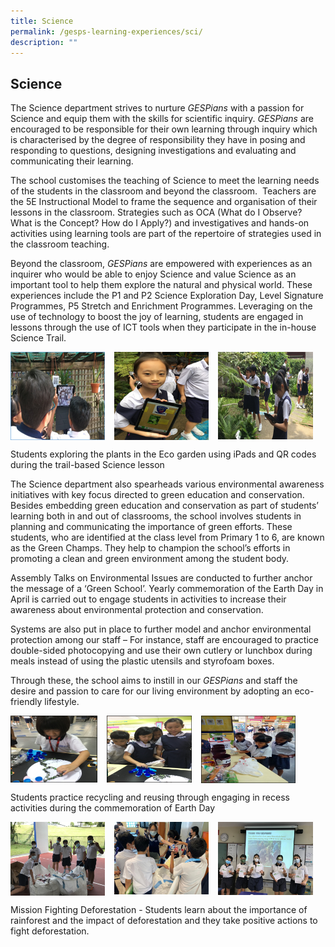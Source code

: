 ```yaml
---
title: Science
permalink: /gesps-learning-experiences/sci/
description: ""
---
```

## Science

The Science department strives to nurture _GESPians_ with a passion for Science and equip them with the skills for scientific inquiry. _GESPians_ are encouraged to be responsible for their own learning through inquiry which is characterised by the degree of responsibility they have in posing and responding to questions, designing investigations and evaluating and communicating their learning.

The school customises the teaching of Science to meet the learning needs of the students in the classroom and beyond the classroom.  Teachers are the 5E Instructional Model to frame the sequence and organisation of their lessons in the classroom. Strategies such as OCA (What do I Observe? What is the Concept? How do I Apply?) and investigatives and hands-on activities using learning tools are part of the repertoire of strategies used in the classroom teaching.

Beyond the classroom, _GESPians_ are empowered with experiences as an inquirer who would be able to enjoy Science and value Science as an important tool to help them explore the natural and physical world. These experiences include the P1 and P2 Science Exploration Day, Level Signature Programmes, P5 Stretch and Enrichment Programmes. Leveraging on the use of technology to boost the joy of learning, students are engaged in lessons through the use of ICT tools when they participate in the in-house Science Trail.

<img src="/images/pic1.png" style="width:30%;margin-right:15px;" align = "left">
<img src="/images/pic2.png" style="width:30%;margin-right:15px;" align = "left">
<img src="/images/pic3.png" style="width:30%;margin-right:15px;" align = "left">
<br clear="left">

Students exploring the plants in the Eco garden using iPads and QR codes during the trail-based Science lesson

The Science department also spearheads various environmental awareness initiatives with key focus directed to green education and conservation. Besides embedding green education and conservation as part of students’ learning both in and out of classrooms, the school involves students in planning and communicating the importance of green efforts. These students, who are identified at the class level from Primary 1 to 6, are known as the Green Champs. They help to champion the school’s efforts in promoting a clean and green environment among the student body.

Assembly Talks on Environmental Issues are conducted to further anchor the message of a ‘Green School’. Yearly commemoration of the Earth Day in April is carried out to engage students in activities to increase their awareness about environmental protection and conservation.

Systems are also put in place to further model and anchor environmental protection among our staff – For instance, staff are encouraged to practice double-sided photocopying and use their own cutlery or lunchbox during meals instead of using the plastic utensils and styrofoam boxes. 

Through these, the school aims to instill in our _GESPians_ and staff the desire and passion to care for our living environment by adopting an eco-friendly lifestyle.

<img src="/images/pic4.png" style="width:27.5%;margin-right:15px;" align = "left">
<img src="/images/pic5.png" style="width:27%;margin-right:15px;" align = "left">
<img src="/images/pic6.png" style="width:30%;margin-right:15px;" align = "left">
<br clear="left">

Students practice recycling and reusing through engaging in recess activities during the commemoration of Earth Day

<img src="/images/pic7.png" style="width:30%;margin-right:15px;" align = "left">
<img src="/images/pic8.png" style="width:30%;margin-right:15px;" align = "left">
<img src="/images/pic9.png" style="width:30%;margin-right:15px;" align = "left">
<br clear="left">

Mission Fighting Deforestation - Students learn about the importance of rainforest and the impact of deforestation and they take positive actions to fight deforestation.